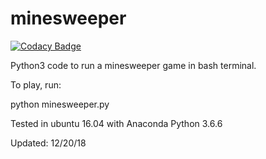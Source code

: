 # minesweeper

[![Codacy Badge](https://api.codacy.com/project/badge/Grade/2135f3af894b41f5acabd65dc5608cb6)](https://www.codacy.com/app/bearsun/minesweeper?utm_source=github.com&amp;utm_medium=referral&amp;utm_content=bearsun/minesweeper&amp;utm_campaign=Badge_Grade)

Python3 code to run a minesweeper game in bash terminal.

To play, run:

python minesweeper.py

Tested in ubuntu 16.04 with Anaconda Python 3.6.6

Updated: 12/20/18
